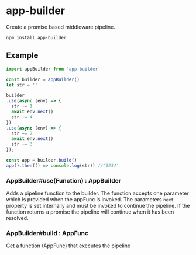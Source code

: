 # app-builder

Create a promise based middleware pipeline.

`npm install app-builder`

## Example 

```javascript
import appBuilder from 'app-builder'

const builder = appBuilder()
let str = ''

builder
.use(async (env) => {
  str += 1  
  await env.next()
  str += 4  
})
.use(async (env) => {  
  str += 2
  await env.next()
  str += 3    
});

const app = builder.build()
app().then(() => console.log(str)) //'1234'  

```

### AppBuilder#use(Function) : AppBuilder 

Adds a pipeline function to the builder. The function accepts one parameter which is provided
when the appFunc is invoked. The parameters `next` property is set internally and must be
invoked to continue the pipeline. If the function returns a promise the pipeline
will continue when it has been resolved.

### AppBuilder#build : AppFunc

Get a function (AppFunc) that executes the pipeline